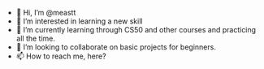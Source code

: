 - 👋 Hi, I’m @meastt
- 👀 I’m interested in learning a new skill
- 🌱 I’m currently learning through CS50 and other courses and practicing all the time. 
- 💞️ I’m looking to collaborate on basic projects for beginners.
- 📫 How to reach me, here?

<!---
meastt/meastt is a ✨ special ✨ repository because its `README.md` (this file) appears on your GitHub profile.
You can click the Preview link to take a look at your changes.
--->
